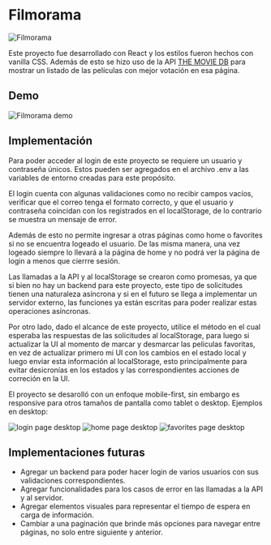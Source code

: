 # Filmorama
![Filmorama](https://drive.google.com/file/d/1HcWTheTImjtk6_dfWoYbPzEe9AEFPXzC/view?usp=sharing)

Este proyecto fue desarrollado con React y los estilos fueron hechos con vanilla CSS. Además de esto se hizo uso de la API [THE MOVIE DB](https://developers.themoviedb.org/3/getting-started/introduction) para mostrar un listado de las películas con mejor votación en esa página.

## Demo
![Filmorama demo](src/assets/Filmorama-demo.gif)

## Implementación
Para poder acceder al login de este proyecto se requiere un usuario y contraseña únicos. Estos pueden ser agregados en el archivo .env a las variables de entorno creadas para este propósito. 

El login cuenta con algunas validaciones como no recibir campos vacíos, verificar que el correo tenga el formato correcto, y que el usuario y contraseña coincidan con los registrados en el localStorage, de lo contrario se muestra un mensaje de error. 

Además de esto no permite ingresar a otras páginas como home o favorites si no se encuentra logeado el usuario. De las misma manera, una vez logeado siempre lo llevará a la página de home y no podrá ver la página de login a menos que cierrre sesión. 

Las llamadas a la API y al localStorage se crearon como promesas, ya que si bien no hay un backend para este proyecto, este tipo de solicitudes tienen una naturaleza asíncrona y si en el futuro se llega a implementar un servidor externo, las funciones ya están escritas para poder realizar estas operaciones asíncronas.

Por otro lado, dado el alcance de este proyecto, utilice el método en el cual esperaba las respuestas de las solicitudes al localStorage, para luego si actualizar la UI al momento de marcar y desmarcar las películas favoritas, en vez de actualizar primero mi UI con los cambios en el estado local y luego enviar esta información al localStorage, esto principalmente para evitar desicronías en los estados y las correspondientes acciones de correción en la UI. 

El proyecto se desarolló con un enfoque mobile-first, sin embargo es responsive para otros tamaños de pantalla como tablet o desktop. Ejemplos en desktop:

![login page desktop](src/assets/login-desktop.png)
![home page desktop](src/assets/home-desktop.png)
![favorites page desktop](src/assets/favorites-desktop.png)

## Implementaciones futuras
- Agregar un backend para poder hacer login de varios usuarios con sus validaciones correspondientes.
- Agregar funcionalidades para los casos de error en las llamadas a la API y al servidor. 
- Agregar elementos visuales para representar el tiempo de espera en carga de información.
- Cambiar a una paginación que brinde más opciones para navegar entre páginas, no solo entre siguiente y anterior.
